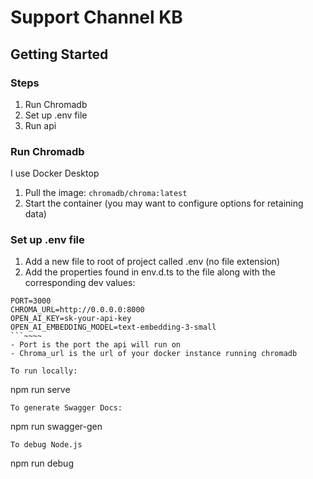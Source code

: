 ﻿# Support Channel KB

## Getting Started
### Steps
1. Run Chromadb
2. Set up .env file
3. Run api

### Run Chromadb
I use Docker Desktop
1. Pull the image: `chromadb/chroma:latest`
2. Start the container (you may want to configure options for retaining data)

### Set up .env file
1. Add a new file to root of project called .env (no file extension)
2. Add the properties found in env.d.ts to the file along with the corresponding dev values:
```
PORT=3000
CHROMA_URL=http://0.0.0.0:8000 
OPEN_AI_KEY=sk-your-api-key
OPEN_AI_EMBEDDING_MODEL=text-embedding-3-small
```~~~~
- Port is the port the api will run on
- Chroma_url is the url of your docker instance running chromadb

To run locally:
```
npm run serve
```
To generate Swagger Docs:
```
npm run swagger-gen
```
To debug Node.js
```
npm run debug
```